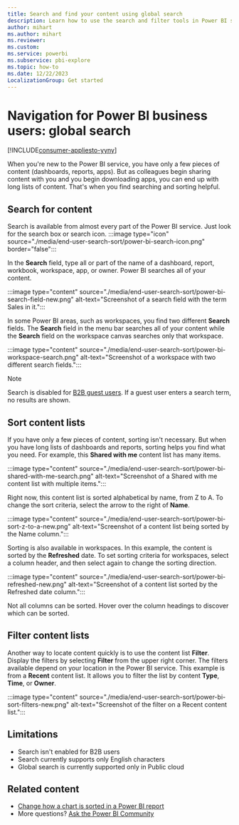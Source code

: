 ```yaml
---
title: Search and find your content using global search
description: Learn how to use the search and filter tools in Power BI service to quickly find the content you want.
author: mihart
ms.author: mihart
ms.reviewer: 
ms.custom: 
ms.service: powerbi
ms.subservice: pbi-explore
ms.topic: how-to
ms.date: 12/22/2023
LocalizationGroup: Get started
---
```


# Navigation for Power BI business users: global search

[!INCLUDE[consumer-appliesto-yyny](../includes/consumer-appliesto-yyny.md)]

When you're new to the Power BI service, you have only a few pieces of content (dashboards, reports, apps). But as colleagues begin sharing content with you and you begin downloading apps, you can end up with long lists of content. That's when you find searching and sorting helpful.

## Search for content

Search is available from almost every part of the Power BI service. Just look for the search box or search icon. :::image type="icon" source="./media/end-user-search-sort/power-bi-search-icon.png" border="false":::

In the **Search** field, type all or part of the name of a dashboard, report, workbook, workspace, app, or owner. Power BI searches all of your content.

:::image type="content" source="./media/end-user-search-sort/power-bi-search-field-new.png" alt-text="Screenshot of a search field with the term Sales in it.":::

In some Power BI areas, such as workspaces, you find two different **Search** fields. The **Search** field in the menu bar searches all of your content while the **Search** field on the workspace canvas searches only that workspace.

:::image type="content" source="./media/end-user-search-sort/power-bi-workspace-search.png" alt-text="Screenshot of a workspace with two different search fields.":::

> [!NOTE]
> Search is disabled for [B2B guest users](../collaborate-share/service-roles-new-workspaces.md). If a guest user enters a search term, no results are shown. 

## Sort content lists

If you have only a few pieces of content, sorting isn't necessary. But when you have long lists of dashboards and reports, sorting helps you find what you need. For example, this **Shared with me** content list has many items.

:::image type="content" source="./media/end-user-search-sort/power-bi-shared-with-me-search.png" alt-text="Screenshot of a Shared with me content list with multiple items.":::

Right now, this content list is sorted alphabetical by name, from Z to A. To change the sort criteria, select the arrow to the right of **Name**.

:::image type="content" source="./media/end-user-search-sort/power-bi-sort-z-to-a-new.png" alt-text="Screenshot of a content list being sorted by the Name column.":::

Sorting is also available in workspaces. In this example, the content is sorted by the **Refreshed** date. To set sorting criteria for workspaces, select a column header, and then select again to change the sorting direction.

:::image type="content" source="./media/end-user-search-sort/power-bi-refreshed-new.png" alt-text="Screenshot of a content list sorted by the Refreshed date column.":::

Not all columns can be sorted. Hover over the column headings to discover which can be sorted.

## Filter content lists

Another way to locate content quickly is to use the content list **Filter**. Display the filters by selecting **Filter** from the upper right corner. The filters available depend on your location in the Power BI service. This example is from a **Recent** content list. It allows you to filter the list by content **Type**, **Time**, or **Owner**.

:::image type="content" source="./media/end-user-search-sort/power-bi-sort-filters-new.png" alt-text="Screenshot of the filter on a Recent content list.":::

## Limitations
* Search isn't enabled for B2B users
* Search currently supports only English characters
* Global search is currently supported only in Public cloud

## Related content

- [Change how a chart is sorted in a Power BI report](end-user-change-sort.md)
- More questions? [Ask the Power BI Community](https://community.powerbi.com/)
